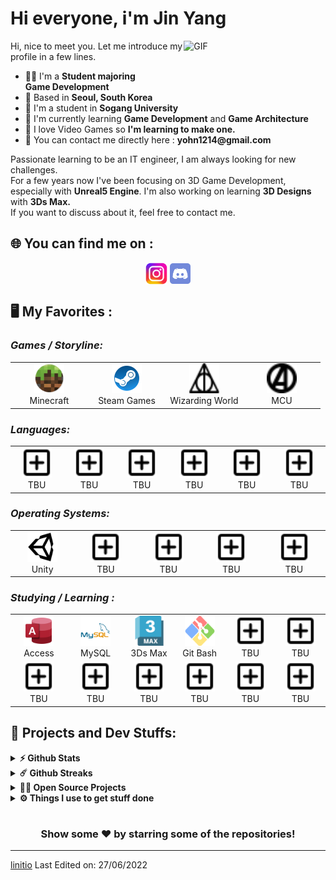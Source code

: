 # Hi everyone, i'm Jin Yang
<img align="right" alt="GIF" src="https://github.com/abhisheknaiidu/abhisheknaiidu/blob/master/code.gif?raw=true" width="45%" />
<p width="45%">
Hi, nice to meet you. Let me introduce my profile in a few lines.
  <ul>
    <li>👨‍🔧 I'm a <b>Student majoring</li>Game Development</b></li>
    <li>📍 Based in <b>Seoul, South Korea</b></li>
    <li>🏢 I'm a student in <b>Sogang University</b></li>
    <li>🌱 I'm currently learning <b>Game Development</b> and <b>Game Architecture</b></li>
    <li>💬 I love Video Games so <b>I'm learning to make one.</b></li>
    <li>📮 You can contact me directly here : <b>yohn1214@gmail.com</b>
  </ul>
Passionate learning to be an IT engineer, I am always looking for new challenges.
<br>For a few years now I've been focusing on 3D Game Development, especially with <b>Unreal5 Engine</b>. I'm also working on learning <b>3D Designs</b> with <b>3Ds Max.</b><br>
If you want to discuss about it, feel free to contact me.
</p>

## 🌐 You can find me on :
<p align="center">
  <a href="https://www.instagram.com/jinyang._.1214/" target="_blank"><img alt="Jin Yang Instagram" src="icons/instagramicon.png" width="7%" align=middle></a>
  <a href="https://twitter.com/linit_io/" target="_blank"><img alt="Jin Yang Discord" src="icons/discordicon.svg" width="6.5%" align=middle></a>
</p>

## 🖥️ My Favorites :

<p align="right">
  <h3><i>Games / Storyline:</i></h3>
  <table>
  <tr border: none;>
    <td align="center" width="110">
      <a href="">
        <img src="icons/minecrafticon.svg" width="48" height="48" alt="Minecraft" />
      </a>
      <br>Minecraft
    </td>	  
    <td align="center" width="110">
      <a href="">
        <img src="icons/steamicon.svg" width="48" height="48" alt="Steam Games" />
      </a>
      <br>Steam Games
    </td>
    <td align="center" width="110">
      <a href="">
        <img src="icons/harrypottericon.svg" width="48" height="48" alt="Wizarding World" />
      </a>
      <br>Wizarding World
    </td>
    <td align="center" width="110">
      <a href="">
        <img src="icons/marvelicon.svg" width="48" height="48" alt="MCU" />
      </a>
      <br>MCU
    </td>
  </tr>
</table>
<p>
  <h3><i>Languages:</i></h3>
  <table>
  <tr border: none;>
   <td align="center" width="110">
      <a href="">
        <img src="icons/addicon.svg" width="48" height="48" alt="ToBeUpdated" />
      </a>
      <br>TBU
    </td>
    <td align="center" width="110">
      <a href="">
        <img src="icons/addicon.svg" width="48" height="48" alt="ToBeUpdated" />
      </a>
      <br>TBU
    </td>
    <td align="center" width="110">
      <a href="">
        <img src="icons/addicon.svg" width="48" height="48" alt="ToBeUpdated" />
      </a>
      <br>TBU
    </td>
    <td align="center" width="110">
      <a href="">
        <img src="icons/addicon.svg" width="48" height="48" alt="ToBeUpdated" />
      </a>
      <br>TBU
    </td>
    <td align="center" width="110">
      <a href="">
        <img src="icons/addicon.svg" width="48" height="48" alt="ToBeUpdated" />
      </a>
      <br>TBU
    </td>
    <td align="center" width="110">
      <a href="">
        <img src="icons/addicon.svg" width="48" height="48" alt="ToBeUpdated" />
      </a>
      <br>TBU
    </td>
  </tr>
</table>
</p>
<p>
  <h3><i>Operating Systems:</i></h3>
  <table>
  <tr border: none;>
    <td align="center" width="110">
      <a href="">
        <img src="icons/unityicon.svg" width="48" height="48" alt="Unity" />
      </a>
      <br>Unity
    </td>	  
    <td align="center" width="110">
      <a href="">
        <img src="icons/addicon.svg" width="48" height="48" alt="ToBeUpdated" />
      </a>
      <br>TBU
    </td>
    <td align="center" width="110">
      <a href="">
        <img src="icons/addicon.svg" width="48" height="48" alt="ToBeUpdated" />
      </a>
      <br>TBU
    </td>
    <td align="center" width="110">
      <a href="">
        <img src="icons/addicon.svg" width="48" height="48" alt="ToBeUpdated" />
      </a>
      <br>TBU
    </td>
    <td align="center" width="110">
      <a href="">
        <img src="icons/addicon.svg" width="48" height="48" alt="ToBeUpdated" />
      </a>
      <br>TBU
    </td>
  </tr>
</table>
</p>
<p>
  <h3><i>Studying / Learning :</i></h3>
  <table>
  <tr border: none;>
    <td align="center" width="110">
      <a href="">
        <img src="icons/accessicon.svg" width="48" height="48" alt="Access" />
      </a>
      <br>Access
    </td>	  
    <td align="center" width="110">
      <a href="">
        <img src="icons/mysqlicon.svg" width="48" height="48" alt="MySQL" />
      </a>
      <br>MySQL
    </td>
    <td align="center" width="110">
      <a href="">
        <img src="icons/3dsmaxicon.webp" width="48" height="48" alt="3Ds Max" />
      </a>
      <br>3Ds Max
    </td>
    <td align="center" width="110">
      <a href="">
        <img src="icons/gitbashicon.svg" width="48" height="48" alt="GitBash" />
      </a>
      <br>Git Bash
    </td>
    <td align="center" width="110">
      <a href="">
        <img src="icons/addicon.svg" width="48" height="48" alt="ToBeUpdated" />
      </a>
      <br>TBU
    </td>
    <td align="center" width="110">
      <a href="">
        <img src="icons/addicon.svg" width="48" height="48" alt="ToBeUpdated" />
      </a>
      <br>TBU
    </td>
  </tr>
  <tr>
    <td align="center" width="110">
      <a href="">
        <img src="icons/addicon.svg" width="48" height="48" alt="ToBeUpdated" />
      </a>
      <br>TBU
    </td>	  
    <td align="center" width="110">
      <a href="">
        <img src="icons/addicon.svg" width="48" height="48" alt="ToBeUpdated" />
      </a>
      <br>TBU
    </td>
    <td align="center" width="110">
      <a href="">
        <img src="icons/addicon.svg" width="48" height="48" alt="ToBeUpdated" />
      </a>
      <br>TBU
    </td>
    <td align="center" width="110">
      <a href="">
        <img src="icons/addicon.svg" width="48" height="48" alt="ToBeUpdated" />
      </a>
      <br>TBU
    </td>
    <td align="center" width="110">
      <a href="">
        <img src="icons/addicon.svg" width="48" height="48" alt="ToBeUpdated" />
      </a>
      <br>TBU
    </td>
    <td align="center" width="110">
      <a href="">
        <img src="icons/addicon.svg" width="48" height="48" alt="ToBeUpdated" />
      </a>
      <br>TBU
    </td>
  </tr>
</table>
</p>

## 🚧 Projects and Dev Stuffs:

<details>	
  <summary><b>⚡ Github Stats</b></summary>
	
  <br />
  <img height="180em" src="https://github-readme-stats.vercel.app/api?username=linitio&show_icons=true&hide_border=true&&count_private=true&include_all_commits=true" />
  <img height="180em" src="https://github-readme-stats.vercel.app/api/top-langs/?username=linitio&exclude_repo=KNN-Image-Classification&show_icons=true&hide_border=true&layout=compact&langs_count=8"/>
</details>

<details>	
  <summary><b>☄️ Github Streaks</b></summary>

  <br />
  <img height="180em" src="https://github-readme-streak-stats.herokuapp.com/?user=linitio&hide_border=true" />
</details>

<details>
  <summary><b>🧑‍🚀 Open Source Projects</b></summary>

  <br />
  <table>
    <thead align="center">
      <tr border: none;>
        <td><b>💻 Projects</b></td>
        <td><b>🌟 Stars</b></td>
        <td><b>🍴 Forks</b></td>
        <td><b>🐛 Issues</b></td>
        <td><b>🔔 Pull Requests</b></td>
        <td><b>👨‍💻 Language</b></td>
      </tr>
    </thead>
    <tbody>
      <tr>
	      <td><a href="https://github.com/iampavangandhi/Gitwar"><b>📦 openstack-alpine-images</b></a></td>
        <td><img alt="Stars" src="https://img.shields.io/github/stars/linitio/openstack-alpine-image?style=flat-square&labelColor=343b41"/></td>
        <td><img alt="Forks" src="https://img.shields.io/github/forks/linitio/openstack-alpine-image?style=flat-square&labelColor=343b41"/></td>
        <td><img alt="Issues" src="https://img.shields.io/github/issues/linitio/openstack-alpine-image?style=flat-square"/></td>
        <td><img alt="Pull Requests" src="https://img.shields.io/github/issues-pr/linitio/openstack-alpine-image?style=flat-square"/></td>
        <td><img alt="Language" src="https://img.shields.io/github/languages/top/linitio/openstack-alpine-image?style=flat-square"/></td>
      </tr>
      <tr>
	      <td><a href="https://github.com/linitio/docker-apps-collection"><b>🐳 docker-apps-collection</b></a></td>
        <td><img alt="Stars" src="https://img.shields.io/github/stars/linitio/docker-apps-collection?style=flat-square&labelColor=343b41"/></td>
        <td><img alt="Forks" src="https://img.shields.io/github/forks/linitio/docker-apps-collection?style=flat-square&labelColor=343b41"/></td>
        <td><img alt="Issues" src="https://img.shields.io/github/issues/linitio/docker-apps-collection?style=flat-square"/></td>
        <td><img alt="Pull Requests" src="https://img.shields.io/github/issues-pr/linitio/docker-apps-collection?style=flat-square"/></td>
        <td><img alt="Language" src="https://img.shields.io/badge/yaml-92%25-blue?style=flat-square"/></td>
      </tr>
      <tr>
	      <td><a href="https://github.com/linitio/aws-resume"><b>👨🏻‍💻 aws-resume</b></a></td>
        <td><img alt="Stars" src="https://img.shields.io/github/stars/linitio/aws-resume?style=flat-square&labelColor=343b41"/></td>
        <td><img alt="Forks" src="https://img.shields.io/github/forks/linitio/aws-resume?style=flat-square&labelColor=343b41"/></td>
        <td><img alt="Issues" src="https://img.shields.io/github/issues/linitio/aws-resume?style=flat-square"/></td>
        <td><img alt="Pull Requests" src="https://img.shields.io/github/issues-pr/linitio/aws-resume?style=flat-square"/></td>
        <td><img alt="Language" src="https://img.shields.io/github/languages/top/linitio/aws-resume?style=flat-square"/></td> 
      </tr>
      <tr>
	      <td><a href="https://github.com/linitio/linitio"><b>🤓 linitio</b></a></td>
        <td><img alt="Stars" src="https://img.shields.io/github/stars/linitio/linitio?style=flat-square&labelColor=343b41"/></td>
        <td><img alt="Forks" src="https://img.shields.io/github/forks/linitio/linitio?style=flat-square&labelColor=343b41"/></td>
        <td><img alt="Issues" src="https://img.shields.io/github/issues/linitio/linitio?style=flat-square"/></td>
        <td><img alt="Pull Requests" src="https://img.shields.io/github/issues-pr/linitio/linitio?style=flat-square"/></td>
        <td><img alt="Language" src="https://img.shields.io/badge/markdown-50%25-blue?style=flat-square"/></td> 
      </tr>
    </tbody>
  </table>
  <br />
</details>
 
<details>	
  <br />
  <summary><b>⚙️ Things I use to get stuff done</b></summary>
  	<ul>
  	    <li><b>OS:</b> macOS Monterey</li>
	    <li><b>Laptop: </b> MacBook Pro M1 13" & MacBook Pro M1 Pro 16"</li>
  	    <li><b>Browser: </b> Firefox Web Browser</li>
	    <li><b>Terminal: </b> ZSH: Oh My Zsh (PowerLevel10k)</li>
	    <li><b>Code Editor:</b> VSCode</li>
	    <li><b>To Stay Updated:</b> linit.io, Medium, Linkedin, Twitter and Youtube.</li>
	</ul>	
</details>

#

<div align="center">

### Show some ❤️ by starring some of the repositories!

</div>

------
[linitio](https://github.com/linitio)
Last Edited on: 27/06/2022 
